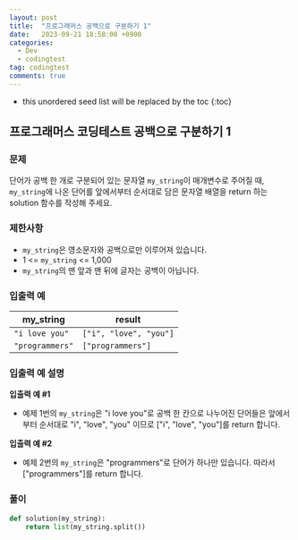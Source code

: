 ```yaml
---
layout: post
title:  "프로그래머스 공백으로 구분하기 1"
date:   2023-09-21 18:58:00 +0900
categories:
  - Dev
  - codingtest
tag: codingtest
comments: true
---
```


* this unordered seed list will be replaced by the toc
{:toc}

## 프로그래머스 코딩테스트 공백으로 구분하기 1

### 문제

단어가 공백 한 개로 구분되어 있는 문자열 `my_string`이 매개변수로 주어질 때, `my_string`에 나온 단어를 앞에서부터 순서대로 담은 문자열 배열을 return 하는 solution 함수를 작성해 주세요.

### 제한사항

- `my_string`은 영소문자와 공백으로만 이루어져 있습니다.
- 1 <= `my_string` <= 1,000
- `my_string`의 맨 앞과 맨 뒤에 글자는 공백이 아닙니다.

### 입출력 예

| my_string | result |
| --- | --- |
| `"i love you"` | `["i", "love", "you"]` |
| `"programmers"` | `["programmers"]` |

### 입출력 예 설명

**입출력 예 #1**

- 예제 1번의 `my_string`은 "i love you"로 공백 한 칸으로 나누어진 단어들은 앞에서부터 순서대로 "i", "love", "you" 이므로 ["i", "love", "you"]를 return 합니다.

**입출력 예 #2**
  
- 예제 2번의 `my_string`은 "programmers"로 단어가 하나만 있습니다. 따라서 ["programmers"]를 return 합니다.

### 풀이

```py
def solution(my_string):
    return list(my_string.split())
```